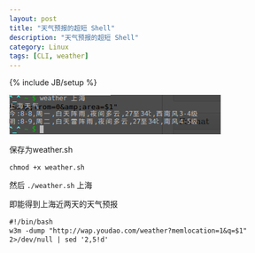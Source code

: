 ```yaml
---
layout: post
title: "天气预报的超短 Shell"
description: "天气预报的超短 Shell"
category: Linux
tags: [CLI, weather]
---
```

{% include JB/setup %}

![Weather](/assets/images/2011/08/11.png "weather")

保存为weather.sh

    chmod +x weather.sh

然后 `./weather.sh` 上海

即能得到上海近两天的天气预报

    #!/bin/bash
    w3m -dump "http://wap.youdao.com/weather?memlocation=1&q=$1" 2>/dev/null | sed '2,5!d'

